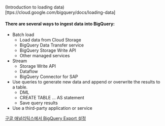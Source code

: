 (Introduction to loading data)[ttps://cloud.google.com/bigquery/docs/loading-data]

#### There are several ways to ingest data into BigQuery:

- Batch load 
  - Load data from Cloud Storage
  - BigQuery Data Transfer service
  - BigQuery Storage Write API
  - Other managed services
- Stream 
  - Storage Write API
  - Dataflow
  - BigQuery Connector for SAP
- Use queries to generate new data and append or overwrite the results to a table.
  - DML
  - CREATE TABLE ... AS statement
  - Save query results
- Use a third-party application or service


[구글 애널리틱스에서 BigQuery Export 설정](https://support.google.com/analytics/answer/3416092?hl=ko#zippy=%2C%EC%9D%B4-%EB%8F%84%EC%9B%80%EB%A7%90%EC%97%90-%EB%82%98%EC%99%80-%EC%9E%88%EB%8A%94-%EB%82%B4%EC%9A%A9%EC%9D%80-%EB%8B%A4%EC%9D%8C%EA%B3%BC-%EA%B0%99%EC%8A%B5%EB%8B%88%EB%8B%A4)